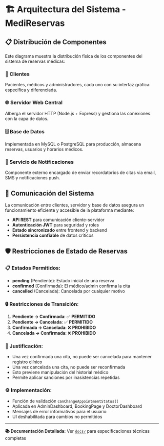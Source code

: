 # 🏗️ Arquitectura del Sistema - MediReservas

## 📋 Distribución de Componentes

Este diagrama muestra la distribución física de los componentes del sistema de reservas médicas:

### **👥 Clientes**
Pacientes, médicos y administradores, cada uno con su interfaz gráfica específica y diferenciada.

### **🌐 Servidor Web Central** 
Alberga el servidor HTTP (Node.js + Express) y gestiona las conexiones con la capa de datos.

### **🗄️ Base de Datos**
Implementada en MySQL o PostgreSQL para producción, almacena reservas, usuarios y horarios médicos.

### **📧 Servicio de Notificaciones**
Componente externo encargado de enviar recordatorios de citas via email, SMS y notificaciones push.

## 🔄 Comunicación del Sistema

La comunicación entre clientes, servidor y base de datos asegura un funcionamiento eficiente y accesible de la plataforma mediante:

- **API REST** para comunicación cliente-servidor
- **Autenticación JWT** para seguridad y roles
- **Estado sincronizado** entre frontend y backend
- **Persistencia confiable** de datos críticos

## 🛡️ Restricciones de Estado de Reservas

### **📋 Estados Permitidos:**
- **pending** (Pendiente): Estado inicial de una reserva
- **confirmed** (Confirmada): El médico/admin confirma la cita
- **cancelled** (Cancelada): Cancelada por cualquier motivo

### **🔒 Restricciones de Transición:**
1. **Pendiente → Confirmada**: ✅ **PERMITIDO**
2. **Pendiente → Cancelada**: ✅ **PERMITIDO**
3. **Confirmada → Cancelada**: ❌ **PROHIBIDO**
4. **Cancelada → Confirmada**: ❌ **PROHIBIDO**

### **🎯 Justificación:**
- Una vez confirmada una cita, no puede ser cancelada para mantener registro clínico
- Una vez cancelada una cita, no puede ser reconfirmada 
- Esto previene manipulación del historial médico
- Permite aplicar sanciones por inasistencias repetidas

### **⚙️ Implementación:**
- Función de validación `canChangeAppointmentStatus()`
- Aplicada en AdminDashboard, BookingPage y DoctorDashboard
- Mensajes de error informativos para el usuario
- UI deshabilitada para cambios no permitidos

---

**📚 Documentación Detallada:** Ver [`docs/`](./docs/) para especificaciones técnicas completas 